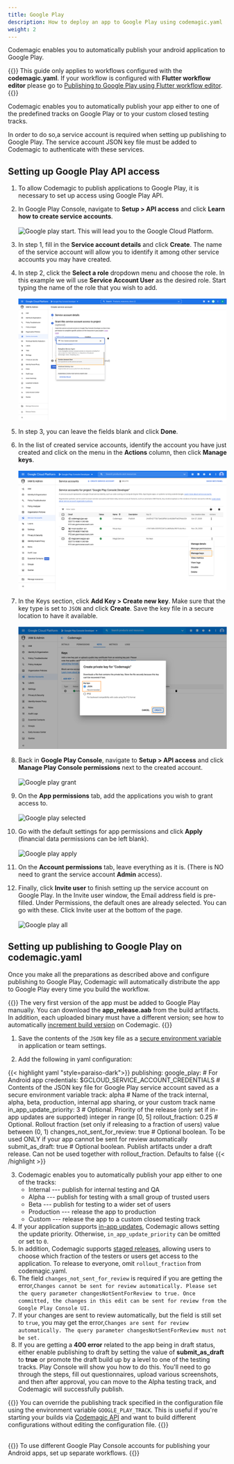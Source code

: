 ```yaml
---
title: Google Play
description: How to deploy an app to Google Play using codemagic.yaml
weight: 2
---
```


Codemagic enables you to automatically publish your android application to Google Play.

{{<notebox>}}
This guide only applies to workflows configured with the **codemagic.yaml**. If your workflow is configured with **Flutter workflow editor** please go to [Publishing to Google Play using Flutter workflow editor](../publishing/publishing-to-google-play).
{{</notebox>}}

Codemagic enables you to automatically publish your app either to one of the predefined tracks on Google Play or to your custom closed testing tracks. 

In order to do so,a service account is required when setting up publishing to Google Play. The service account JSON key file must be added to Codemagic to authenticate with these services.

## Setting up Google Play API access

1. To allow Codemagic to publish applications to Google Play, it is necessary to set up access using Google Play API. 

2. In Google Play Console, navigate to **Setup > API access** and click **Learn how to create service accounts**.<br><br>
![Google play start](https://s3.amazonaws.com/blog.codemagic.io/uploads/2022/09/s1.png). This will lead you to the Google Cloud Platform. 

3. In step 1, fill in the **Service account details** and click **Create**. The name of the service account will allow you to identify it among other service accounts you may have created.

4. In step 2, click the **Select a role** dropdown menu and choose the role. In this example we will use **Service Account User** as the desired role. Start typing the name of the role that you wish to add.<br><br>
![Google cloud editor](../uploads/google_cloud_two.png)

5. In step 3, you can leave the fields blank and click **Done**.

6. In the list of created service accounts, identify the account you have just created and click on the menu in the **Actions** column, then click **Manage keys**.<br><br>
![Google cloud key](../uploads/google_cloud_three.png)

7. In the Keys section, click **Add Key > Create new key**. Make sure that the key type is set to `JSON` and click **Create**. Save the key file in a secure location to have it available.<br><br>
![Google cloud json](../uploads/google_cloud_four.png)

8. Back in **Google Play Console**, navigate to **Setup > API access** and click **Manage Play Console permissions** next to the created account.<br><br>
![Google play grant](https://s3.amazonaws.com/blog.codemagic.io/uploads/2022/09/s2.png)

9. On the **App permissions** tab, add the applications you wish to grant access to.<br><br>
![Google play selected](https://s3.amazonaws.com/blog.codemagic.io/uploads/2022/09/s3.png)

10. Go with the default settings for app permissions and click **Apply** (financial data permissions can be left blank).<br><br> 
![Google play apply](https://s3.amazonaws.com/blog.codemagic.io/uploads/2022/09/s4.png)

11. On the **Account permissions** tab, leave everything as it is. (There is NO need to grant the service account **Admin** access).

12. Finally, click **Invite user** to finish setting up the service account on Google Play. In the Invite user window, the Email address field is pre-filled. Under Permissions, the default ones are already selected. You can go with these. Click Invite user at the bottom of the page.<br><br>
![Google play all](https://s3.amazonaws.com/blog.codemagic.io/uploads/2022/09/s5.png)


## Setting up publishing to Google Play on codemagic.yaml

Once you make all the preparations as described above and configure publishing to Google Play, Codemagic will automatically distribute the app to Google Play every time you build the workflow.

{{<notebox>}}
The very first version of the app must be added to Google Play manually. You can download the **app_release.aab** from the build artifacts. In addition, each uploaded binary must have a different version; see how to automatically [increment build version](../building/build-versioning/ 'Build versioning') on Codemagic.
{{</notebox>}}

1. Save the contents of the `JSON` key file as a [secure environment variable](../variables/environment-variable-groups/#storing-sensitive-valuesfiles) in application or team settings.

2. Add the following in yaml configuration:

{{< highlight yaml "style=paraiso-dark">}}
publishing:
  google_play:  # For Android app
    credentials: $GCLOUD_SERVICE_ACCOUNT_CREDENTIALS  # Contents of the JSON key file for Google Play service account saved as a secure environment variable
    track: alpha  # Name of the track internal, alpha, beta, production, internal app sharing, or your custom track name
    in_app_update_priority: 3  # Optional. Priority of the release (only set if in-app updates are supported) integer in range [0, 5]
    rollout_fraction: 0.25  # Optional. Rollout fraction (set only if releasing to a fraction of users) value between (0, 1)
    changes_not_sent_for_review: true  # Optional boolean. To be used ONLY if your app cannot be sent for review automatically
    submit_as_draft: true  # Optional boolean. Publish artifacts under a draft release. Can not be used together with rollout_fraction. Defaults to false
{{< /highlight >}}

3. Codemagic enables you to automatically publish your app either to one of the tracks:
   - Internal --- publish for internal testing and QA
   - Alpha --- publish for testing with a small group of trusted users
   - Beta --- publish for testing to a wider set of users
   - Production --- release the app to production
   - Custom --- release the app to a custom closed testing track
4. If your application supports [in-app updates](https://developer.android.com/guide/playcore/in-app-updates), Codemagic allows setting the update priority. Otherwise, `in_app_update_priority` can be omitted or set to `0`.
5. In addition, Codemagic supports [staged releases](https://support.google.com/googleplay/android-developer/answer/6346149?hl=en), allowing users to choose which fraction of the testers or users get access to the application. To release to everyone, omit `rollout_fraction` from codemagic.yaml.
6. The field `changes_not_sent_for_review` is required if you are getting the error,`Changes cannot be sent for review automatically. Please set the query parameter changesNotSentForReview to true. Once committed, the changes in this edit can be sent for review from the Google Play Console UI.`
7. If your changes are sent to review automatically, but the field is still set to `true`, you may get the error,`Changes are sent for review automatically. The query parameter changesNotSentForReview must not be set.`
8. If you are getting a **400 error** related to the app being in draft status, either enable publishing to draft by setting the value of **submit_as_draft** to **true** or promote the draft build up by a level to one of the testing tracks. Play Console will show you how to do this. You'll need to go through the steps, fill out questionnaires, upload various screenshots, and then after approval, you can move to the Alpha testing track, and Codemagic will successfully publish.

{{<notebox>}}
You can override the publishing track specified in the configuration file using the environment variable `GOOGLE_PLAY_TRACK`. This is useful if you're starting your builds via [Codemagic API](../rest-api/overview/) and want to build different configurations without editing the configuration file.
{{</notebox>}}<br><br> 


{{<notebox>}}
To use different Google Play Console accounts for publishing your Android apps, set up separate workflows. 
{{</notebox>}}
